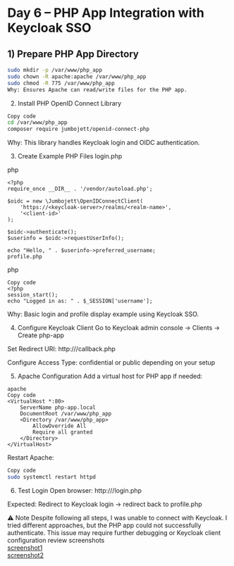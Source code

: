 # Day 6 – PHP App Integration with Keycloak SSO

## 1) Prepare PHP App Directory

```bash
sudo mkdir -p /var/www/php_app
sudo chown -R apache:apache /var/www/php_app
sudo chmod -R 775 /var/www/php_app
Why: Ensures Apache can read/write files for the PHP app.
```
2) Install PHP OpenID Connect Library
```bash
Copy code
cd /var/www/php_app
composer require jumbojett/openid-connect-php
```
Why: This library handles Keycloak login and OIDC authentication.

3) Create Example PHP Files
login.php

php
```Copy code
<?php
require_once __DIR__ . '/vendor/autoload.php';

$oidc = new \Jumbojett\OpenIDConnectClient(
    'https://<keycloak-server>/realms/<realm-name>',
    '<client-id>'
);

$oidc->authenticate();
$userinfo = $oidc->requestUserInfo();

echo "Hello, " . $userinfo->preferred_username;
profile.php
````
php
```
Copy code
<?php
session_start();
echo "Logged in as: " . $_SESSION['username'];
```
Why: Basic login and profile display example using Keycloak SSO.

4) Configure Keycloak Client
Go to Keycloak admin console → Clients → Create php-app

Set Redirect URI: http://<php-domain-or-ip>/callback.php

Configure Access Type: confidential or public depending on your setup

5) Apache Configuration
Add a virtual host for PHP app if needed:
```
apache
Copy code
<VirtualHost *:80>
    ServerName php-app.local
    DocumentRoot /var/www/php_app
    <Directory /var/www/php_app>
        AllowOverride All
        Require all granted
    </Directory>
</VirtualHost>
```
Restart Apache:
```bash
Copy code
sudo systemctl restart httpd
```
6) Test Login
Open browser: http://<php-domain-or-ip>/login.php

Expected: Redirect to Keycloak login → redirect back to profile.php

⚠ Note
Despite following all steps, I was unable to connect with Keycloak. I tried different approaches, but the PHP app could not successfully authenticate. This issue may require further debugging or Keycloak client configuration review
screenshots  
[screenshot1](screenshots'/6day1.png)  
[screenshot2](screenshots'/6day2.png)  
